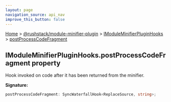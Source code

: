 ```yaml
---
layout: page
navigation_source: api_nav
improve_this_button: false
---
```



[Home](./index.md) &gt; [@rushstack/module-minifier-plugin](./module-minifier-plugin.md) &gt; [IModuleMinifierPluginHooks](./module-minifier-plugin.imoduleminifierpluginhooks.md) &gt; [postProcessCodeFragment](./module-minifier-plugin.imoduleminifierpluginhooks.postprocesscodefragment.md)

## IModuleMinifierPluginHooks.postProcessCodeFragment property

Hook invoked on code after it has been returned from the minifier.

<b>Signature:</b>

```typescript
postProcessCodeFragment: SyncWaterfallHook<ReplaceSource, string>;
```
